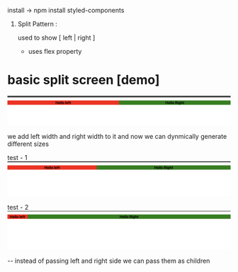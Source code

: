 install -> npm install styled-components


1. Split Pattern :
   
    used to show 
       [    left   |  right    ]
    
    - uses flex property 
# basic split screen [demo]
![Alt text](image-1.png)

we add left width and right width to it and now we can dynmically generate different sizes 

test - 1
 <SplitScreen Left={LeftSide} Right={RightSide} lw={2} rw={3}/>
 ![Alt text](image-2.png)

 test - 2 
<SplitScreen Left={LeftSide} Right={RightSide} lw={1} rw={10}/>
 ![Alt text](image-3.png)

 -- instead of passing left and right side we can pass them as children 

 
